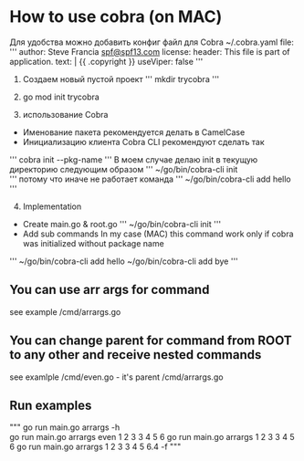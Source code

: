 # How to use cobra (on MAC)

Для удобства можно добавить конфиг файл для Cobra
~/.cobra.yaml file:
'''
author: Steve Francia <spf@spf13.com>
license: 
 header: This file is part of application.
  text: |
    {{ .copyright }}
useViper: false
'''

1) Создаем новый пустой проект
'''
mkdir trycobra
'''
2) go mod init trycobra 

3) использование Cobra
- Именование пакета рекомендуется делать в CamelCase
- Инициализацию клиента Cobra CLI рекомендуют сделать так

'''
cobra init --pkg-name <app>
'''
В моем случае делаю init в текущую директорию следующим образом
'''
~/go/bin/cobra-cli init  
'''
 потому что иначе не работает команда 
'''
~/go/bin/cobra-cli add hello
'''

4) Implementation

- Create main.go & root.go
'''
~/go/bin/cobra-cli init 
'''
- Add sub commands
In my case (MAC) this command work only if cobra was initialized without package name

'''
~/go/bin/cobra-cli add hello
~/go/bin/cobra-cli add bye
'''

## You can use arr args for command
see example /cmd/arrargs.go


## You can change parent for command from ROOT to any other and receive nested commands
see examlple /cmd/even.go - it's parent /cmd/arrargs.go

## Run examples
"""
go run main.go arrargs -h      
go run main.go arrargs even 1 2 3 3 4 5 6 
go run main.go arrargs 1 2 3 3 4 5 6
go run main.go arrargs 1 2 3 3 4 5 6.4  -f
"""
